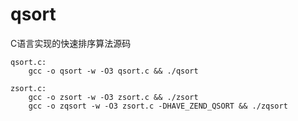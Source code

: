 # qsort
C语言实现的快速排序算法源码

```
qsort.c:
	gcc -o qsort -w -O3 qsort.c && ./qsort

zsort.c:
	gcc -o zsort -w -O3 zsort.c && ./zsort
	gcc -o zqsort -w -O3 zsort.c -DHAVE_ZEND_QSORT && ./zqsort
```

